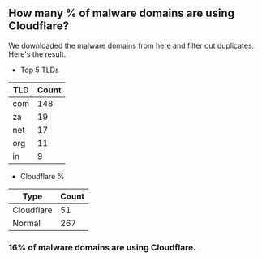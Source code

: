 ## How many % of malware domains are using Cloudflare?


We downloaded the malware domains from [here](https://urlhaus.abuse.ch) and filter out duplicates.
Here's the result.


[//]: # (start replacement)


- Top 5 TLDs

| TLD | Count |
| --- | --- |
| com | 148 |
| za | 19 |
| net | 17 |
| org | 11 |
| in | 9 |


- Cloudflare %

| Type | Count |
| --- | --- |
| Cloudflare | 51 |
| Normal | 267 |


### 16% of malware domains are using Cloudflare.